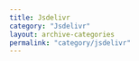 ```yaml
---
title: Jsdelivr
category: "Jsdelivr"
layout: archive-categories
permalink: "category/jsdelivr"
---
```

